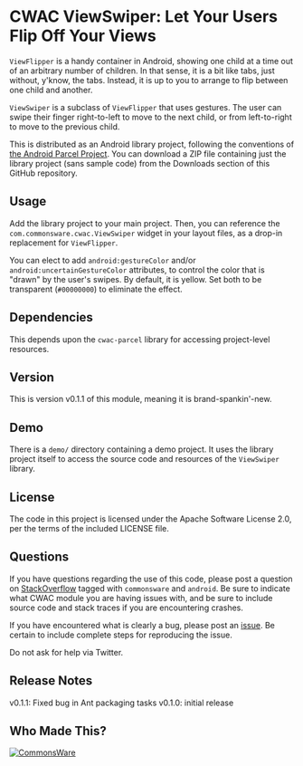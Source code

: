 CWAC ViewSwiper: Let Your Users Flip Off Your Views
===================================================
`ViewFlipper` is a handy container in Android, showing one child
at a time out of an arbitrary number of children. In that sense,
it is a bit like tabs, just without, y'know, the tabs. Instead, it
is up to you to arrange to flip between one child and another.

`ViewSwiper` is a subclass of `ViewFlipper` that uses gestures.
The user can swipe their finger right-to-left to move to the
next child, or from left-to-right to move to the previous child.

This is distributed as an Android library project, following
the conventions of [the Android Parcel Project](http://andparcel.com).
You can download a ZIP file containing just the library project
(sans sample code) from the Downloads section of this GitHub
repository.

Usage
-----
Add the library project to your main project. Then, you can
reference the `com.commonsware.cwac.ViewSwiper` widget in your
layout files, as a drop-in replacement for `ViewFlipper`.

You can elect to add `android:gestureColor` and/or
`android:uncertainGestureColor` attributes, to control
the color that is "drawn" by the user's swipes. By default,
it is yellow. Set both to be transparent (`#00000000`) to
eliminate the effect.

Dependencies
------------
This depends upon the `cwac-parcel` library for accessing
project-level resources.

Version
-------
This is version v0.1.1 of this module, meaning it is brand-spankin'-new.

Demo
----
There is a `demo/` directory containing a demo project. It uses
the library project itself to access the source code and
resources of the `ViewSwiper` library.

License
-------
The code in this project is licensed under the Apache
Software License 2.0, per the terms of the included LICENSE
file.

Questions
---------
If you have questions regarding the use of this code, please post a question
on [StackOverflow](http://stackoverflow.com/questions/ask) tagged with `commonsware` and `android`. Be sure to indicate
what CWAC module you are having issues with, and be sure to include source code 
and stack traces if you are encountering crashes.

If you have encountered what is clearly a bug, please post an [issue](https://github.com/commonsguy/cwac-viewswiper/issues). Be certain to include complete steps
for reproducing the issue.

Do not ask for help via Twitter.

Release Notes
-------------
v0.1.1: Fixed bug in Ant packaging tasks
v0.1.0: initial release

Who Made This?
--------------
<a href="http://commonsware.com">![CommonsWare](http://commonsware.com/images/logo.png)</a>

[gg]: http://groups.google.com/group/cw-android
